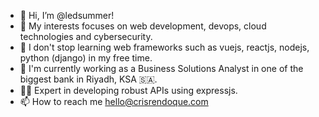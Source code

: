 - 👋 Hi, I’m @ledsummer!
- 👀 My interests focuses on web development, devops, cloud technologies and cybersecurity.
- 🌱 I don't stop learning web frameworks such as vuejs, reactjs, nodejs, python (django) in my free time.
- 💼 I'm currently working as a Business Solutions Analyst in one of the biggest bank in Riyadh, KSA 🇸🇦.
- 👨‍🔬 Expert in developing robust APIs using expressjs.
- 📫 How to reach me hello@crisrendoque.com

<!---
ledsummer/ledsummer is a ✨ special ✨ repository because its `README.md` (this file) appears on your GitHub profile.
You can click the Preview link to take a look at your changes.
--->
